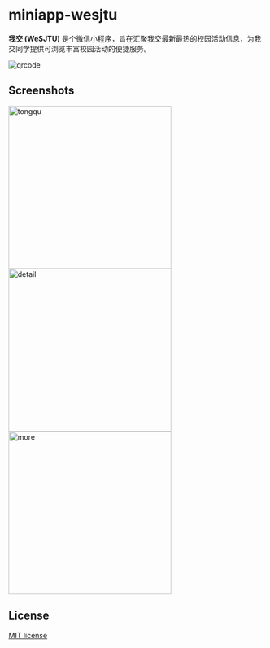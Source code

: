 # miniapp-wesjtu

**我交 (WeSJTU)** 是个微信小程序，旨在汇聚我交最新最热的校园活动信息，为我交同学提供可浏览丰富校园活动的便捷服务。

![qrcode](https://raw.githubusercontent.com/jyboy/miniapp-wesjtu/master/screenshots/qrcode.jpg)

## Screenshots

<img src="https://raw.githubusercontent.com/jyboy/miniapp-wesjtu/master/screenshots/tongqu.jpg" alt="tongqu" style="width: 320px;">

<img src="https://raw.githubusercontent.com/jyboy/miniapp-wesjtu/master/screenshots/detail.jpg" alt="detail" style="width: 320px;">

<img src="https://raw.githubusercontent.com/jyboy/miniapp-wesjtu/master/screenshots/more.jpg" alt="more" style="width: 320px;">

## License

[MIT license](https://github.com/jyboy/miniapp-wesjtu/blob/master/LICENSE)
